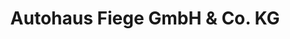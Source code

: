 ---
title: "Autohaus Fiege GmbH & Co. KG"
url: /hofgeismar/autohaus-fiege-gmbh-und-co-kg/
shop: Autohaus
---